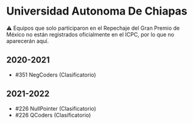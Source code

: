 # Universidad Autonoma De Chiapas

:warning: Equipos que solo participaron en el Repechaje del Gran Premio de México no están registrados oficialmente en el ICPC, por lo que no aparecerán aquí.

## 2020-2021

- #351 NegCoders (Clasificatorio)

## 2021-2022

- #226 NullPointer (Clasificatorio)
- #226 QCoders (Clasificatorio)


